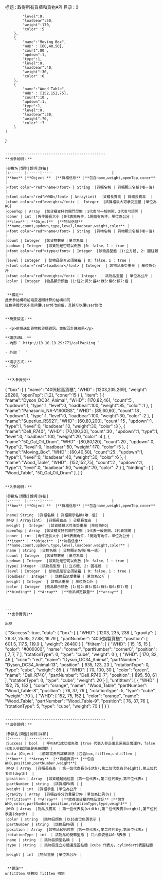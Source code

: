 标题 :
取得所有貨櫃和貨物API
 目录 :
0
  
 
   
  
 
            "level":0,
            "loadbear":50,
            "weight":170,
            "color" :5
        },
        {
            "name":"Moving Box",
            "WHD" : [60,40,50],
            "count":80 ,
            "updown":1,
            "type":1,
            "level":0,
            "loadbear":40,
            "weight":30,
            "color" :6
        },
        {
            "name":"Wood Table",
            "WHD" : [152,152,75],
            "count":10 ,
            "updown":1,
            "type":1,
            "level":0,
            "loadbear":50,
            "weight":70,
            "color" :7
        }
    ]
}
```
​
----------------------------------------------
**出參說明：**
​
|參數名|類型|說明|詳細|
|:-----  |:-----|-----                           |
|**box** |**Object **  |**貨櫃信息** |**包含name,weight,openTop,coner** |
|<font color="red">name</font> | String  |貨櫃名稱 | 貨櫃顯示名稱(唯一值)  |
|<font color="red">WHD</font> | Array(int)  |貨櫃長寬高 | 貨櫃長寬高  |
|<font color="red">weight</font> |  Integer  |該貨櫃最大可承受重量 |單位為KG|
|openTop | Array  |該貨櫃支持的開門型態 |1代表可一般側開，2代表可頂開 |
|coner | int  |角件邊長大小 |0代表無角件，1開始有角件，單位為公分 |
|**item** | **Object**  |**物品信息** |**name,count,updown,type,level,loadbear,weight,color** |
|<font color="red">name</font> | String  |貨物名稱 | 貨物顯示名稱(唯一值)  |
|count | Integer  |該貨物數量 |單位為個 |
|updown | Integer  |該貨物是否可以倒放 |0: false，1 : true |
|<font color="red">type</font> | Integer  |該物品型態 |1:立方體, 2: 圓柱體  |
|level | Integer  | 該物品是否必須裝箱 | 0: false，1 : true |
|<font color="red">loadbear</font> | Integer  | 該物品承受重量 | 單位為公斤 |
|<font color="red">weight</font> | Integer  | 該物品重量 | 單位為公斤 |
|color | Integer  |物品顯示顏色 |1:紅2:黃3:藍4:綠5:紫6:棕7:橙 |
​
​
 **備註**
此出參結構和前端要返回計算的結構相同
紅色字體代表不能夠讓user修改的值，其餘可以讓user修改


**簡要描述：**

- <p>前端送出貨物和貨櫃資訊，並取回計算結果</p>

**請求URL：**
- 內部 ` http://10.10.19.29:771/calPacking `

- 外部 `  `

**請求方式：**
- POST


 **入參實例**
```
{
    "box": [
        {
            "name": "40呎超高貨櫃",
			"WHD" : [1203,235,269],
            "weight": 26280,
            "openTop": [1,2],
            "coner":15
        }
    ],
    "item": [
        {
            "name":"Dyson_DC34_Animal",
			"WHD" : [170,82,46],
            "count":5 ,
            "updown":1,
            "type":1,
            "level":0,
            "loadbear":100,
            "weight":85,
            "color" :1
        },
        {
            "name":"Panasonic_NA-V160GBS",
			"WHD" : [85,60,60],
            "count":18 ,
            "updown":1,
            "type":1,
            "level":0,
            "loadbear":100,
            "weight":30,
            "color" :2
        },
        {
            "name":"Superlux_RS921",
			"WHD" : [60,80,200],
            "count":15 ,
            "updown":1,
            "type":1,
            "level":0,
            "loadbear":10,
            "weight":30,
            "color" :3
        },
        {
            "name":"Dell_R740",
			"WHD" : [70,100,30],
            "count":30 ,
            "updown":1,
            "type":1,
            "level":0,
            "loadbear":100,
            "weight":20,
            "color" :4
        },
        {
            "name":"50_Gal_Oil_Drum",
			"WHD" : [80,80,120],
            "count":20 ,
            "updown":0,
            "type":2,
            "level":0,
            "loadbear":50,
            "weight":170,
            "color" :5
        },
        {
            "name":"Moving_Box",
			"WHD" : [60,40,50],
            "count":25 ,
            "updown":1,
            "type":1,
            "level":0,
            "loadbear":40,
            "weight":30,
            "color" :6
        },
        {
            "name":"Wood_Table",
			"WHD" : [152,152,75],
            "count":2 ,
            "updown":1,
            "type":1,
            "level":0,
            "loadbear":50,
            "weight":70,
            "color" :7
        }
    ],
	"binding" : [
        [
           "Wood_Table",
           "50_Gal_Oil_Drum"
        ],
    ]
}
```

**入參說明：**

|參數名|類型|說明|詳細|
|:-----  |:-----|-----                           |
|**box** |**Object **  |**貨櫃信息** |**包含name,weight,openTop,coner** |
|name| String  |貨櫃名稱 | 貨櫃顯示名稱(唯一值)  |
|WHD | Array(int)  |貨櫃長寬高 | 貨櫃長寬高  |
|weight |  Integer  |該貨櫃最大可承受重量 |單位為KG|
|openTop | Array  |該貨櫃支持的開門型態 |1代表一般側開，2代表頂開 |
|coner | int  |角件邊長大小 |0代表無角件，1開始有角件，單位為公分 |
|**item** | **Object**  |**物品信息** |**name,count,updown,type,level,loadbear,weight,color** |
|name | String  |貨物名稱 | 貨物顯示名稱(唯一值)  |
|count | Integer  |該貨物數量 |單位為個 |
|updown | Integer  |該貨物是否可以倒放 |0: false，1 : true |
|type| Integer  |該物品型態 |1:立方體, 2: 圓柱體  |
|level | Integer  | 該物品是否必須裝箱 | 0: false，1 : true |
|loadbear | Integer  | 該物品承受重量 | 單位為公斤 |
|weight | Integer  | 該物品重量 | 單位為公斤 |
|color | Integer  |物品顯示顏色 |1:紅2:黃3:藍4:綠5:紫6:棕7:橙 |
|**binding** | **Array**  |**物品綁定數量** |**array** |



---
 **出參實例1**

出參
```
{
    "Success": true,
    "data": {
        "box": [
            {
                "WHD": [
                    1203,
                    235,
                    238
                ],
                "gravity": [
                    26.37,
                    25.95,
                    27.88,
                    19.79
                ],
                "partNumber": "40呎鋼製貨櫃",
                "position": [
                    601.5,
                    117.5,
                    119.0
                ],
                "weight": 26480
            }
        ],
        "fitItem": [
            {
                "WHD": [
                    15,
                    15,
                    15
                ],
                "color": "#000000",
                "name": "corner",
                "partNumber": "corner0",
                "position": [
                    7,
                    7,
                    7
                ],
                "rotationType": 0,
                "type": "cube",
                "weight": 0
            },
            {
                "WHD": [
                    170,
                    82,
                    46
                ],
                "color": "red",
                "name": "Dyson_DC34_Animal",
                "partNumber": "Dyson_DC34_Animal-13",
                "position": [
                    935,
                    123,
                    23
                ],
                "rotationType": 0,
                "type": "cube",
                "weight": 85
            },
            {
                "WHD": [
                    70,
                    100,
                    30
                ],
                "color": "green",
                "name": "Dell_R740",
                "partNumber": "Dell_R740-7",
                "position": [
                    895,
                    50,
                    61
                ],
                "rotationType": 0,
                "type": "cube",
                "weight": 20
            }
        ],
        "unfitItem": [
            {
                "WHD": [
                    152,
                    75,
                    152
                ],
                "color": "orange",
                "name": "Wood_Table",
                "partNumber": "Wood_Table-8",
                "position": [
                    76,
                    37,
                    76
                ],
                "rotationType": 5,
                "type": "cube",
                "weight": 70
            },
            {
                "WHD": [
                    152,
                    75,
                    152
                ],
                "color": "orange",
                "name": "Wood_Table",
                "partNumber": "Wood_Table-9",
                "position": [
                    76,
                    37,
                    76
                ],
                "rotationType": 5,
                "type": "cube",
                "weight": 70
            }
        ]
    }
}
```

----------------------------------------------
**出參說明：**

|參數名|類型|說明|詳細|
|:-----  |:-----|-----                           |
|Success | bool  | 呼叫API成功或失敗 |true 代表入參正確且系統正常運作，false 代表入參錯誤或是系統問題 |
|data |Object   |前端需要的詳細訊息 |包含box,fitItem,unfitItem |
|**box** | **Array**  |**貨櫃資訊** |**包含WHD,position,partNumber,weight**|
|WHD | Array  |貨櫃長寬高 | 第一位代表長(width),第二位代表寬(height),第三位代表高(depth)  |
|position | Array  |該貨櫃起始位置 |第一位代表x,第二位代表y,第三位代表x |
|partNumber | string  |該貨櫃PN碼 | |
|weight | int  |貨櫃承重 |單位為公斤 |
|gravity | Array  |貨櫃四等分的重量分佈 |單位為比例(%) |
|**fitItem** | **Array**  |**放得進貨櫃的物品資訊** |**包含WHD,color,partNumber,position,rotationType,type,weight** |
|WHD | Array  |物品長寬高 | 第一位代表長(width),第二位代表寬(height),第三位代表高(depth)  |
|color | string  |該物品顏色 |以16進位色碼表示 |
|partNumber | string  |該物品PN碼 | |
|position | Array  |該物品起始位置 |第一位代表x,第二位代表y,第三位代表x |
|rotationType | int  | 該物品的旋轉型態 | 共六個姿態以0-5表示 |
|name | string  | 該物品類型名稱 |  |
|type | string  | 該物品是立方體還是圓柱體 |cube 代表方，cylinder代表圓柱體  |
|weight | int  |物品重量 |單位為公斤 |


 **備註**
unfitItem 參數和 fitItem 相同